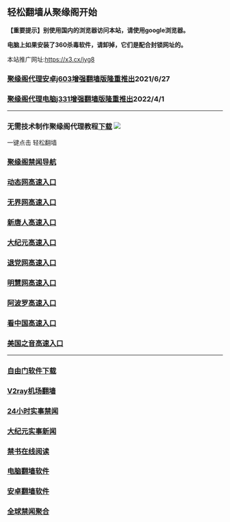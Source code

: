 ## 轻松翻墙从聚缘阁开始

**【重要提示】别使用国内的浏览器访问本站，请使用google浏览器。**

**电脑上如果安装了360杀毒软件，请卸掉，它们是配合封锁网址的。**

本站推广网址:https://x3.cx/jyg8

### [聚缘阁代理安卓j603增强翻墙版隆重推出](https://gitlab.com/juyuange/2/-/raw/master/j603.apk)2021/6/27

### [聚缘阁代理电脑j331增强翻墙版隆重推出](https://gitlab.com/j25414/jyg/-/raw/master/j331.apk)2022/4/1

***



### 无需技术制作聚缘阁代理教程[下载](https://gitlab.com/j25414/jyg/-/raw/master/jygdl.rar)  ![](http://daohang.juyuange.eu.org/j2.gif)

一键点击 轻松翻墙

### [聚缘阁禁闻导航](https://365874.uae7.ga/kaac/j20e)

### [动态网高速入口](https://365874.uae7.ga/aaae/e46544p)

### [无界网高速入口](https://365874.uae7.ga/aaae/u12r)

### [新唐人高速入口](https://365874.uae7.ga/aaae/t5r)

### [大纪元高速入口](https://365874.uae7.ga/aaae/r7t)

### [退党网高速入口](https://365874.uae7.ga/aaae/r8g)

### [明慧网高速入口](https://365874.uae7.ga/aaae/r3g)

### [阿波罗高速入口](https://365874.uae7.ga/aaae/e13w)

### [看中国高速入口](https://365874.uae7.ga/aaae/w11n)

### [美国之音高速入口](https://365874.uae7.ga/aaae/w18m)

***






### [自由门软件下载](https://git.io/skyfree)

### [V2ray机场翻墙](https://github.com/bannedbook/fanqiang/wiki/V2ray%E6%9C%BA%E5%9C%BA)

### [24小时实事禁闻](https://github.com/fyvn2199/djy/blob/master/gb/n24hr.md?dfh#1)

### [大纪元实事新闻](https://github.com/fyvn2199/djy/blob/master/gb/nsc413.md?dfh#1)

### [禁书在线阅读](https://github.com/txyzum203/djy/blob/master/gb/9p.md?flntdtv#1)

### [电脑翻墙软件](https://github.com/Alvin9999/new-pac/wiki)

### [安卓翻墙软件](https://git.io/afq)

### [全球禁闻聚合](https://github.com/gfw-breaker/banned-news1/blob/master/README.md)













